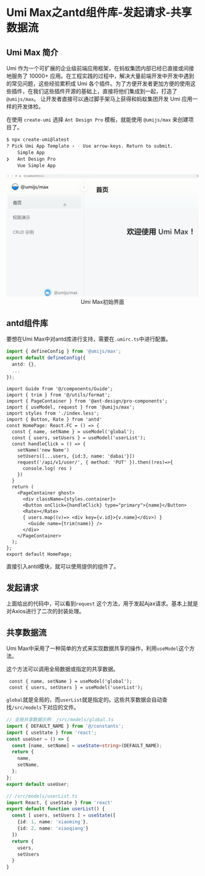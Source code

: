 # Umi Max之antd组件库-发起请求-共享数据流

## Umi Max 简介

Umi 作为一个可扩展的企业级前端应用框架，在蚂蚁集团内部已经已直接或间接地服务了 10000+ 应用。在工程实践的过程中，解决大量前端开发中开发中遇到的常见问题，这些经验累积成 Umi 各个插件。为了方便开发者更加方便的使用这些插件，在我们这些插件开源的基础上，直接将他们集成到一起，打造了 `@umijs/max`。 让开发者直接可以通过脚手架马上获得和蚂蚁集团开发 Umi 应用一样的开发体检。

在使用 `create-umi` 选择 `Ant Design Pro` 模板，就能使用 `@umijs/max` 来创建项目了。

```bash
$ npx create-umi@latest
? Pick Umi App Template › - Use arrow-keys. Return to submit.
    Simple App
❯   Ant Design Pro
    Vue Simple App
```

<div align=center>
    <img src="./img/18-07-Umi Max初始界面.png" />
    <div>Umi Max初始界面</div>
</div>

## antd组件库

要想在Umi Max中对antd库进行支持，需要在`.umirc.ts`中进行配置。

```typescript
import { defineConfig } from '@umijs/max';
export default defineConfig({
  antd: {},
  ...
});
```

```tsx
import Guide from '@/components/Guide';
import { trim } from '@/utils/format';
import { PageContainer } from '@ant-design/pro-components';
import { useModel, request } from '@umijs/max';
import styles from './index.less';
import { Button, Rate } from 'antd'
const HomePage: React.FC = () => {
  const { name, setName } = useModel('global');
  const { users, setUsers } = useModel('userList');
  const handleClick = () => {
    setName('new Name')
    setUsers([...users, {id:3, name: 'dabai'}])
    request('/api/v1/user/', { method: 'PUT' }).then((res)=>{
      console.log( res )
    })
  }
  return (
    <PageContainer ghost>
      <div className={styles.container}>
      <Button onClick={handleClick} type="primary">{name}</Button>
      <Rate></Rate>
      { users.map((v)=> <div key={v.id}>{v.name}</div>) }
        <Guide name={trim(name)} />
      </div>
    </PageContainer>
  );
};
export default HomePage;
```

直接引入antd模块，就可以使用提供的组件了。

## 发起请求

上面给出的代码中，可以看到`request` 这个方法，用于发起Ajax请求。基本上就是对Axios进行了二次的封装处理。

## 共享数据流

Umi Max中采用了一种简单的方式来实现数据共享的操作，利用`useModel`这个方法。

这个方法可以调用全局数据或指定的共享数据。

```tsx
 const { name, setName } = useModel('global');
 const { users, setUsers } = useModel('userList');
```

`global`就是全局的，而`userList`就是指定的。这些共享数据会自动查找`/src/models`下对应的文件。

```typescript
// 全局共享数据示例  /src/models/global.ts
import { DEFAULT_NAME } from '@/constants';
import { useState } from 'react';
const useUser = () => {
  const [name, setName] = useState<string>(DEFAULT_NAME);
  return {
    name,
    setName,
  };
};
export default useUser;
```

```typescript
// /src/models/userList.ts
import React, { useState } from 'react'
export default function userList() {
  const [ users, setUsers ] = useState([
    {id: 1, name: 'xiaoming'},
    {id: 2, name: 'xiaoqiang'}
  ])
  return {
    users,
    setUsers
  }
}
```
